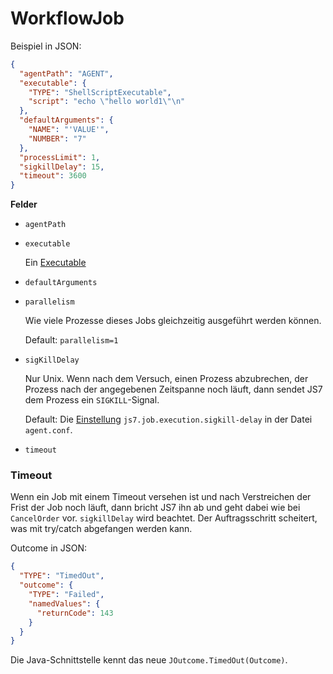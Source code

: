 # WorkflowJob

Beispiel in JSON:
```json
{
  "agentPath": "AGENT",
  "executable": {
    "TYPE": "ShellScriptExecutable",
    "script": "echo \"hello world1\"\n"
  },
  "defaultArguments": {
    "NAME": "'VALUE'",
    "NUMBER": "7"
  },
  "processLimit": 1,
  "sigkillDelay": 15,
  "timeout": 3600
}
```
**Felder**
* `agentPath`
* `executable`

  Ein [Executable](Executable.md)

* `defaultArguments`

* `parallelism`

  Wie viele Prozesse dieses Jobs gleichzeitig ausgeführt werden können.

  Default: `parallelism=1`

* `sigKillDelay`

  Nur Unix.
  Wenn nach dem Versuch, einen Prozess abzubrechen,
  der Prozess nach der angegebenen Zeitspanne noch läuft,
  dann sendet JS7 dem Prozess ein `SIGKILL`-Signal.

  Default: Die [Einstellung](../../conf.md) `js7.job.execution.sigkill-delay`
  in der Datei `agent.conf`.

* `timeout`

### Timeout
Wenn ein Job mit einem Timeout versehen ist und nach Verstreichen der Frist der Job noch läuft, dann bricht JS7 ihn ab
und geht dabei wie bei `CancelOrder` vor.
`sigkillDelay` wird beachtet.
Der Auftragsschritt scheitert, was mit try/catch abgefangen werden kann.

Outcome in JSON:
```json
{
  "TYPE": "TimedOut",
  "outcome": {
    "TYPE": "Failed",
    "namedValues": {
      "returnCode": 143
    }
  }
}
```

Die Java-Schnittstelle kennt das neue `JOutcome.TimedOut(Outcome)`.
